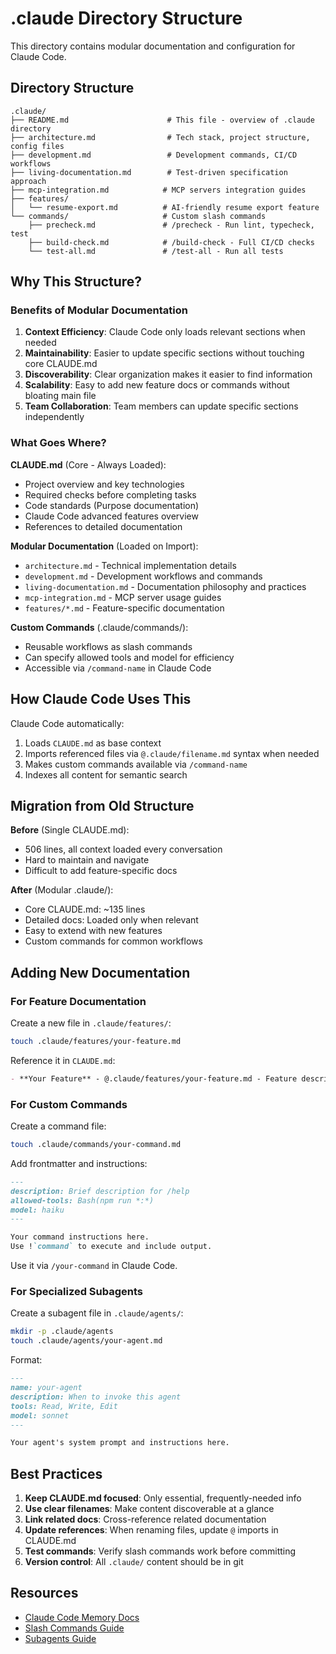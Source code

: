 # .claude Directory Structure

This directory contains modular documentation and configuration for Claude Code.

## Directory Structure

```
.claude/
├── README.md                      # This file - overview of .claude directory
├── architecture.md                # Tech stack, project structure, config files
├── development.md                 # Development commands, CI/CD workflows
├── living-documentation.md        # Test-driven specification approach
├── mcp-integration.md            # MCP servers integration guides
├── features/
│   └── resume-export.md          # AI-friendly resume export feature
└── commands/                     # Custom slash commands
    ├── precheck.md               # /precheck - Run lint, typecheck, test
    ├── build-check.md            # /build-check - Full CI/CD checks
    └── test-all.md               # /test-all - Run all tests
```

## Why This Structure?

### Benefits of Modular Documentation

1. **Context Efficiency**: Claude Code only loads relevant sections when needed
2. **Maintainability**: Easier to update specific sections without touching core CLAUDE.md
3. **Discoverability**: Clear organization makes it easier to find information
4. **Scalability**: Easy to add new feature docs or commands without bloating main file
5. **Team Collaboration**: Team members can update specific sections independently

### What Goes Where?

**CLAUDE.md** (Core - Always Loaded):
- Project overview and key technologies
- Required checks before completing tasks
- Code standards (Purpose documentation)
- Claude Code advanced features overview
- References to detailed documentation

**Modular Documentation** (Loaded on Import):
- `architecture.md` - Technical implementation details
- `development.md` - Development workflows and commands
- `living-documentation.md` - Documentation philosophy and practices
- `mcp-integration.md` - MCP server usage guides
- `features/*.md` - Feature-specific documentation

**Custom Commands** (.claude/commands/):
- Reusable workflows as slash commands
- Can specify allowed tools and model for efficiency
- Accessible via `/command-name` in Claude Code

## How Claude Code Uses This

Claude Code automatically:
1. Loads `CLAUDE.md` as base context
2. Imports referenced files via `@.claude/filename.md` syntax when needed
3. Makes custom commands available via `/command-name`
4. Indexes all content for semantic search

## Migration from Old Structure

**Before** (Single CLAUDE.md):
- 506 lines, all context loaded every conversation
- Hard to maintain and navigate
- Difficult to add feature-specific docs

**After** (Modular .claude/):
- Core CLAUDE.md: ~135 lines
- Detailed docs: Loaded only when relevant
- Easy to extend with new features
- Custom commands for common workflows

## Adding New Documentation

### For Feature Documentation

Create a new file in `.claude/features/`:

```bash
touch .claude/features/your-feature.md
```

Reference it in `CLAUDE.md`:

```markdown
- **Your Feature** - @.claude/features/your-feature.md - Feature description
```

### For Custom Commands

Create a command file:

```bash
touch .claude/commands/your-command.md
```

Add frontmatter and instructions:

```markdown
---
description: Brief description for /help
allowed-tools: Bash(npm run *:*)
model: haiku
---

Your command instructions here.
Use !`command` to execute and include output.
```

Use it via `/your-command` in Claude Code.

### For Specialized Subagents

Create a subagent file in `.claude/agents/`:

```bash
mkdir -p .claude/agents
touch .claude/agents/your-agent.md
```

Format:

```markdown
---
name: your-agent
description: When to invoke this agent
tools: Read, Write, Edit
model: sonnet
---

Your agent's system prompt and instructions here.
```

## Best Practices

1. **Keep CLAUDE.md focused**: Only essential, frequently-needed info
2. **Use clear filenames**: Make content discoverable at a glance
3. **Link related docs**: Cross-reference related documentation
4. **Update references**: When renaming files, update `@` imports in CLAUDE.md
5. **Test commands**: Verify slash commands work before committing
6. **Version control**: All `.claude/` content should be in git

## Resources

- [Claude Code Memory Docs](https://docs.claude.com/en/docs/claude-code/memory)
- [Slash Commands Guide](https://docs.claude.com/en/docs/claude-code/slash-commands)
- [Subagents Guide](https://docs.claude.com/en/docs/claude-code/sub-agents)
